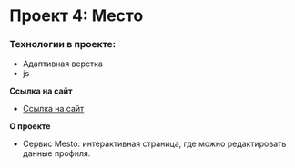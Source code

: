 # Проект 4: Место

### Технологии в проекте:

* Адаптивная верстка
* js


**Ссылка на сайт**

* [Ссылка на сайт](https://gaaganastasia.github.io/mesto/)


**О проекте**

* Сервис Mesto: интерактивная страница, где можно редактировать данные профиля.